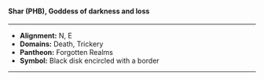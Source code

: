 #### Shar (PHB), Goddess of darkness and loss
___

- **Alignment:** N, E
- **Domains:** Death, Trickery
- **Pantheon:** Forgotten Realms
- **Symbol:** Black disk encircled with a border
___
